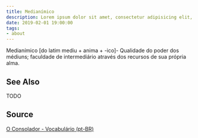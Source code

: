 ```yaml
---
title: Medianímico
description: Lorem ipsum dolor sit amet, consectetur adipisicing elit, sed do eiusmod tempor incididunt ut labore et dolore magna aliqua.  TODO
date: 2019-02-01 19:00:00
tags:
- about
---
```


Medianímico [do latim mediu + anima + -ico]- Qualidade do poder dos médiuns; faculdade de intermediário através dos recursos de sua própria alma.


## See Also
TODO

## Source
[O Consolador - Vocabulário (pt-BR)](http://www.oconsolador.com.br/linkfixo/vocabulario/principal.html)
